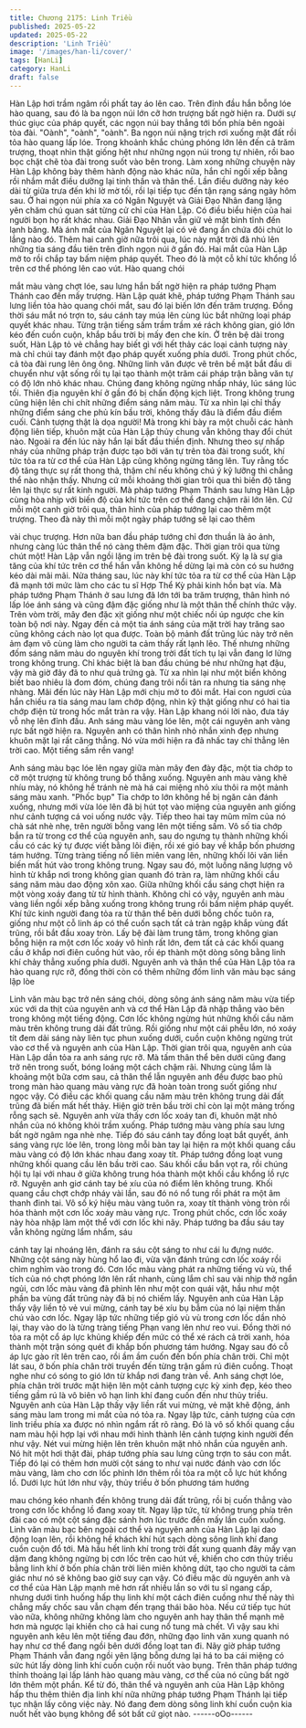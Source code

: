 ```yaml
---
title: Chương 2175: Linh Triều
published: 2025-05-22
updated: 2025-05-22
description: 'Linh Triều'
image: '/images/han-li/cover/'
tags: [HanLi]
category: HanLi
draft: false
---
```


Hàn Lập hơi trầm ngâm rồi phất tay áo lên cao. Trên đỉnh đầu hắn
bỗng lóe hào quang, sau đó là ba ngọn núi lớn cỡ hơn trượng bất
ngờ hiện ra.
Dưới sự thúc giục của pháp quyết, các ngọn núi bay thẳng tới
bốn phía bên ngoài tòa đài.
"Oành", "oành", "oành".
Ba ngọn núi nặng trịch rơi xuống mặt đất rồi tỏa hào quang lấp
lóe. Trong khoảnh khắc chúng phóng lớn lên đến cả trăm trượng,
thoạt nhìn thật giống hệt như những ngọn núi trong tự nhiên, rồi
bao bọc chặt chẽ tòa đài trong suốt vào bên trong.
Làm xong những chuyện này Hàn Lập không bày thêm hành
động nào khác nữa, hắn chỉ ngồi xếp bằng rồi nhắm mắt điều
dưỡng lại tinh thần và thân thể.
Lần điều dưỡng này kéo dài từ giữa trưa đến khi lờ mờ tối, rồi lại
tiếp tục đến tận rạng sáng ngày hôm sau.
Ở hai ngọn núi phía xa có Ngân Nguyệt và Giải Đạo Nhân đang
lặng yên chăm chú quan sát từng cử chỉ của Hàn Lập. Có điều
biểu hiện của hai người bọn họ rất khác nhau.
Giải Đạo Nhân vẫn giữ vẻ mặt bình tĩnh đến lạnh băng. Mà ánh
mắt của Ngân Nguyệt lại có vẻ đang ẩn chứa đôi chút lo lắng nào
đó.
Thêm hai canh giờ nữa trôi qua, lúc này mặt trời đã nhú lên
những tia sáng đầu tiên trên đỉnh ngọn núi ở gần đó. Hai mắt của
Hàn Lập mở to rồi chắp tay bấm niệm pháp quyết. Theo đó là một
cỗ khí tức khổng lồ trên cơ thể phóng lên cao vút. Hào quang chói

mắt màu vàng chợt lóe, sau lưng hắn bất ngờ hiện ra pháp tướng
Phạm Thánh cao đến mấy trượng.
Hàn Lập quát khẽ, pháp tướng Phạm Thánh sau lưng liền tỏa hào
quang chói mắt, sau đó lại biến lớn đến trăm trượng. Đồng thời
sáu mắt nó trợn to, sáu cánh tay múa lên cùng lúc bắt những loại
pháp quyết khác nhau.
Từng trận tiếng sấm trầm trầm xé rách không gian, gió lớn kéo
đến cuồn cuộn, khắp bầu trời bị mấy đen che kín.
Ở trên bệ dài trong suốt, Hàn Lập tỏ vẻ chẳng hay biết gì với hết
thảy các loại cảnh tượng này mà chỉ chúi tay đánh một đạo pháp
quyết xuống phía dưới.
Trong phút chốc, cả tòa đài rung lên ông ông. Những linh văn
được vẽ trên bề mặt bắt đầu di chuyển như vật sống rồi tụ lại tạo
thành một trăm cái pháp trận bằng văn tự có độ lớn nhỏ khác
nhau. Chúng đang không ngừng nhấp nháy, lúc sáng lúc tối.
Thiên địa nguyên khí ở gần đó bị chấn động kịch liệt. Trong không
trung cũng hiện lên chi chít những điểm sáng năm màu. Từ xa
nhìn lại chỉ thấy những điểm sáng che phủ kín bầu trời, không
thấy đâu là điểm đầu điểm cuối. Cảnh tượng thật là dọa người!
Mà trong khi bày ra một chuỗi các hành động liên tiếp, khuôn mặt
của Hàn Lập thủy chung vẫn không thay đổi chút nào. Ngoài ra
đến lúc này hắn lại bất đầu thiền định.
Nhưng theo sự nhấp nháy của những pháp trận được tạo bởi văn
tự trên tòa đài trong suốt, khí tức tỏa ra từ cơ thể của Hàn Lập
cũng không ngừng tăng lên. Tuy rằng tốc độ tăng thực sự rất
thong thả, thậm chí nếu không chú ý kỹ lưỡng thì chẳng thể nào
nhận thấy. Nhưng cứ mỗi khoảng thời gian trôi qua thì biến độ
tăng lên lại thực sự rất kinh người.
Mà pháp tướng Phạm Thánh sau lưng Hàn Lập cùng hòa nhịp với
biến độ của khí tức trên cơ thể đang chậm rãi lớn lên. Cứ mỗi một
canh giờ trôi qua, thân hình của pháp tướng lại cao thêm một
trượng. Theo đà này thì mỗi một ngày pháp tướng sẽ lại cao thêm

vài chục trượng. Hơn nữa ban đầu pháp tướng chỉ đơn thuần là
ảo ảnh, nhưng càng lúc thân thể nó càng thêm đậm đặc.
Thời gian trôi qua từng chút một!
Hàn Lập vẫn ngồi lặng im trên bệ đài trong suốt. Kỳ lạ là sự gia
tăng của khí tức trên cơ thể hắn vẫn không hề dừng lại mà còn có
su hướng kéo dài mãi mãi.
Nửa tháng sau, lúc này khí tức tỏa ra từ cơ thể của Hàn Lập đã
mạnh tới mức làm cho các tu sĩ Hợp Thể Kỳ phải kinh hồn bạt
vía. Mà pháp tướng Phạm Thánh ở sau lưng đã lớn tới ba trăm
trượng, thân hình nó lấp lóe ánh sáng và cũng đậm đặc giống
như là một thân thể chính thức vậy.
Trên vòm trời, mây đen đặc xịt giống như một chiếc nồi úp ngược
che kín toàn bộ nơi này. Ngay đến cả một tia ánh sáng của mặt
trời hay trăng sao cũng không cách nào lọt qua được.
Toàn bộ mảnh đất trũng lúc này trở nên ảm đạm vô cùng làm cho
người ta cảm thấy rất lạnh lẽo.
Thế nhưng những đốm sáng năm màu do nguyên khí trong trời
đất tích tụ lại vẫn đang lơ lửng trong không trung. Chỉ khác biệt là
ban đầu chúng bé như những hạt đậu, vậy mà giờ đây đã to như
quả trứng gà. Từ xa nhìn lại như một biển không biết bao nhiêu là
đom đóm, chúng đang trôi nổi tản ra nhưng tia sáng nhẹ nhàng.
Mãi đến lúc này Hàn Lập mới chịu mở to đôi mắt. Hai con ngươi
của hắn chiếu ra tia sáng mau lam chớp động, nhìn kỹ thật giống
như có hai tia chớp điện từ trong hốc mắt tràn ra vậy. Hàn Lập
khang nói lời nào, đưa táy vỗ nhẹ lên đỉnh đầu. Anh sáng màu
vàng lóe lên, một cái nguyên anh vàng rực bất ngờ hiện ra.
Nguyên anh có thân hình nhỏ nhắn xinh đẹp nhưng khuôn mặt lại
rất căng thẳng. Nó vừa mới hiện ra đã nhấc tay chỉ thẳng lên trời
cao.
Một tiếng sấm rền vang!

Anh sáng màu bạc lóe lên ngay giữa màn mây đen đày đặc, một
tia chớp to cỡ một trượng từ không trung bổ thẳng xuống.
Nguyên anh màu vàng khẽ nhíu mày, nó không hề tránh nè mà há
cai miệng nhỏ xíu thôi ra một mảnh sáng màu xanh.
"Phốc bụp"
Tia chớp to lớn không hề bị ngăn cản đánh xuống, nhưng mới
vừa lóe lên đã bị hút tọt vào miệng của nguyên anh giống như
cảnh tượng cá voi uống nước vậy.
Tiếp theo hai tay mũm mĩm của nó chà sát nhè nhẹ, trên người
bỗng vang lên một tiếng sấm. Vô số tia chớp bắn ra từ trong cơ
thể của nguyên anh, sau do ngưng tụ thành những khối cầu có
các ký tự được viết bằng lôi điện, rồi xé gió bay về khắp bốn
phương tám hướng.
Từng tràng tiếng nổ liên miên vang lên, những khối lôi văn liền
biến mất hút vào trong không trung. Ngay sau đó, một luồng năng
lượng vô hình từ khắp nơi trong không gian quanh đó tràn ra, làm
những khối cầu sáng năm màu dao động xôn xao.
Giữa những khối cầu sáng chợt hiện ra một vòng xoáy đang từ từ
hình thành.
Không chỉ có vậy, nguyên anh màu vàng liền ngồi xếp bằng
xuống trong không trung rồi bấm niệm pháp quyết. Khí tức kinh
người đang tỏa ra từ thân thể bên dưới bỗng chốc tuôn ra, giống
như một cỗ linh áp có thể cuốn sạch tất cả tràn ngập khắp vùng
đất trũng, rồi bắt đầu xoay tròn.
Lấy bệ đài làm trung tâm, trong không gian bỗng hiện ra một cơn
lốc xoáy vô hình rất lớn, đem tất cả các khối quang cầu ở khắp
nơi điên cuồng hút vào, rồi ép thành một dòng sông bằng linh khí
chảy thẳng xuống phía dưới.
Nguyên anh và thân thể của Hàn Lập tỏa ra hào quang rực rỡ,
đồng thời còn có thêm những đốm linh văn màu bạc sáng lập lòe

Linh văn màu bạc trở nên sáng chói, dòng sông ánh sáng năm
màu vừa tiếp xúc với da thịt của nguyên anh và cơ thể Hàn Lập
đã nhập thẳng vào bên trong không một tiếng động.
Cơn lốc không ngừng hút những khối cầu năm màu trên không
trung dải đất trũng. Rồi giống như một cái phễu lớn, nó xoáy tít
đem dải sáng này liên tục phun xuống dưới, cuồn cuộn không
ngừng trút vào cơ thể và nguyên anh của Hàn Lập.
Thời gian trôi qua, nguyên anh của Hàn Lập dần tỏa ra anh sáng
rực rỡ. Mà tấm thân thể bên dưới cũng đang trở nên trong suốt,
bóng loáng một cách chậm rãi. Nhưng cùng lắm là khoảng một
bữa cơm sau, cả thân thể lẫn nguyên anh đều được bao phủ
trong màn hào quang màu vàng rực đã hoàn toàn trong suốt
giống như ngọc vậy.
Có điều các khối quang cầu năm màu trên không trung dải đất
trũng đã biến mất hết thảy. Hiện giờ trên bầu trời chỉ còn lại một
mảng trống rỗng sạch sẽ.
Nguyên anh vừa thấy cơn lốc xoáy tan đi, khuôn mặt nhỏ nhắn
của nó không khỏi trầm xuống. Pháp tướng màu vàng phía sau
lưng bất ngờ ngâm nga nhè nhẹ. Tiếp đó sáu cánh tay đồng loạt
bắt quyết, ánh sáng vàng rực lóe lên, trong lòng mỗi bàn tay lại
hiện ra một khối quang cầu màu vàng có độ lớn khác nhau đang
xoay tít. Pháp tướng đồng loạt vung những khối quang cầu lên
bầu trời cao.
Sáu khối cầu bắn vọt ra, rồi chúng hội tụ lại với nhau ở giữa
không trung hóa thành một khối cầu khổng lồ rực rỡ.
Nguyên anh giơ cánh tay bé xíu của nó điểm lên không trung.
Khối quang cầu chợt chớp nháy vài lần, sau đó nó nổ tung rồi
phát ra một âm thanh đinh tai.
Vô số ký hiệu màu vàng tuôn ra, xoay tít thành vòng tròn rồi hóa
thành một cơn lốc xoáy màu vàng rực. Trong phút chốc, cơn lốc
xoáy này hòa nhập làm một thể với cơn lốc khi nãy.
Pháp tướng ba đầu sáu tay vẫn không ngừng lẩm nhẩm, sáu

cánh tay lại nhoáng lên, đánh ra sáu cột sáng to như cái lu đựng
nước. Những cột sáng này hùng hổ lao đi, vừa vặn đánh trúng
cơn lốc xoáy rồi chìm nghỉm vào trong đó.
Cơn lốc màu vàng phát ra những tiếng vù vù, thể tích của nó chợt
phóng lớn lên rất nhanh, cùng lắm chỉ sau vài nhịp thở ngắn ngủi,
cơn lốc màu vàng đã phình lên như một con quái vật, hầu như
một phần ba vùng đất trũng này đã bị nó chiếm lấy.
Nguyên anh của Hàn Lập thấy vậy liền tỏ vẻ vui mừng, cánh tay
bé xíu bụ bẫm của nó lại niệm thần chú vào cơn lốc.
Ngay lập tức những tiếp gió vù vù trong cơn lốc dần nhỏ lại, thay
vào do là từng tràng tiếng Phạn vang lên như reo vui. Đồng thời
nó tỏa ra một cổ áp lực khủng khiếp đến mức có thể xé rách cả
trời xanh, hóa thành một trận sóng quét đi khắp bốn phương tám
hướng.
Ngay sau đó cỗ áp lực gào rít lên trên cao, rồi ầm ầm cuốn đến
bốn phía chân trời. Chỉ một lát sau, ở bốn phía chân trời truyền
đến từng trận gầm rú điên cuồng. Thoạt nghe như có sóng to gió
lớn từ khắp nơi đang tràn về.
Anh sáng chợt lóe, phía chân trời trước mặt hiện lên một cảnh
tượng cực kỳ xinh đẹp, kéo theo tiếng gầm rú là vô biên vô hạn
linh khí đang cuốn đến như thủy triều.
Nguyên anh của Hàn Lập thấy vậy liền rất vui mừng, vẻ mặt khẽ
động, ánh sáng màu lam trong mi mắt của nó tỏa ra. Ngay lập
tức, cảnh tượng của cơn linh triều phía xa được nó nhìn ngắm rất
rõ ràng. Đó là vô số khối quang cầu nam màu hội hợp lại với nhau
mới hình thành lên cảnh tượng kinh người đến như vậy.
Nét vui mừng hiện lên trên khuôn mặt nhỏ nhắn của nguyên anh.
Nó hít một hơi thật đài, pháp tướng phía sau lưng cũng trợn to
sáu con mắt. Tiếp đó lại có thêm hơn mười cột sáng to như vại
nước đánh vào cơn lốc màu vàng, làm cho cơn lốc phình lớn
thêm rồi tỏa ra một cỗ lực hút khổng lồ.
Dưới lực hút lớn như vậy, thủy triều ở bốn phương tám hướng

mau chóng kéo nhanh đến không trung dải đất trũng, rồi bị cuốn
thẳng vào trong cơn lốc khổng lồ đang xoay tít.
Ngay lập tức, từ không trung phía trên đài cao có một cột sáng
đặc sánh hơn lúc trước đến mấy lần cuốn xuống.
Linh văn màu bạc bên ngoài cơ thể và nguyên anh của Hàn Lập
lại dao động loạn lên, rồi không hề khách khí hút sạch dòng sông
linh khí đang cuồn cuộn đổ tới.
Mà hầu hết linh khí trong trời đất xung quanh đây mấy vạn dặm
đang không ngừng bị cơn lốc trên cao hút về, khiến cho cơn thủy
triều bằng linh khí ở bốn phía chân trời liên miên không dứt, tạo
cho người ta cảm giác như nó sẽ không bao giờ suy cạn vậy. Có
điều mặc dù nguyên anh và cơ thể của Hàn Lập mạnh mẽ hơn rất
nhiều lần so với tu sĩ ngang cấp, nhưng dưới tình huống hấp thụ
linh khí một cách điên cuồng như thế này thì chẳng mấy chốc sau
vẫn chạm đến trạng thái bão hòa. Nếu cứ tiếp tục hút vào nữa,
không những không làm cho nguyên anh hay thân thể mạnh mẽ
hơn mà ngược lại khiến cho cả hai cung nổ tung mà chết.
Vì vậy sau khi nguyên anh kêu lên một tiếng đau đớn, những đạo
linh văn xung quanh nó hay như cơ thể đang ngồi bên dưới đồng
loạt tan đi.
Nãy giờ pháp tướng Phạm Thánh vẫn đang ngồi yên lặng bỗng
dưng lại há to ba cái miệng có sức hút lấy dòng linh khí cuồn
cuộn rồi nuốt vào bụng. Trên thân pháp tướng thỉnh thoảng lại lấp
lánh hào quang màu vàng, cơ thể của nó cũng bất ngờ lớn thêm
một phần.
Kể từ đó, thân thể và nguyên anh của Hàn Lập không hấp thu
thêm thiên địa linh khí nữa những pháp tướng Phạm Thánh lại
tiếp tục nhận lấy công việc này. Nó đang đem dòng sông linh khí
cuồn cuộn kia nuốt hết vào bụng không để sót bất cứ giọt nào.
------oOo------
